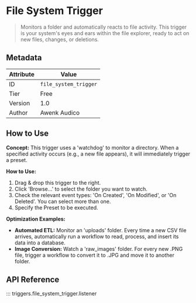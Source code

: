 # File System Trigger

> Monitors a folder and automatically reacts to file activity. This trigger is your system's eyes and ears within the file explorer, ready to act on new files, changes, or deletions.

## Metadata

| Attribute | Value |
| --- | --- |
| ID | `file_system_trigger` |
| Tier | Free |
| Version | 1.0 |
| Author | Awenk Audico |

## How to Use
**Concept:**
This trigger uses a 'watchdog' to monitor a directory. When a specified activity occurs (e.g., a new file appears), it will immediately trigger a preset.

**How to Use:**
1. Drag & drop this trigger to the right.
2. Click 'Browse...' to select the folder you want to watch.
3. Check the relevant event types: 'On Created', 'On Modified', or 'On Deleted'. You can select more than one.
4. Specify the Preset to be executed.

**Optimization Examples:**
- **Automated ETL:** Monitor an 'uploads' folder. Every time a new CSV file arrives, automatically run a workflow to read, process, and insert its data into a database.
- **Image Conversion:** Watch a 'raw_images' folder. For every new .PNG file, trigger a workflow to convert it to .JPG and move it to another folder.

## API Reference

::: triggers.file_system_trigger.listener
